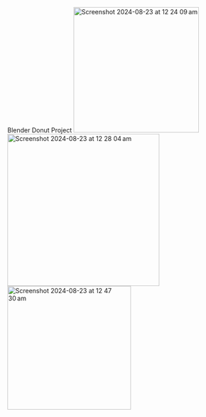 Blender Donut Project
<img width="282" alt="Screenshot 2024-08-23 at 12 24 09 am" src="https://github.com/user-attachments/assets/adb60c32-0f5a-4a17-a203-2a375e5d636c">
<img width="342" alt="Screenshot 2024-08-23 at 12 28 04 am" src="https://github.com/user-attachments/assets/2a887280-af76-4125-893f-c934362a4f2c">
<img width="278" alt="Screenshot 2024-08-23 at 12 47 30 am" src="https://github.com/user-attachments/assets/1a15de8c-4f31-492e-bfb3-92e4bed2cbde">
